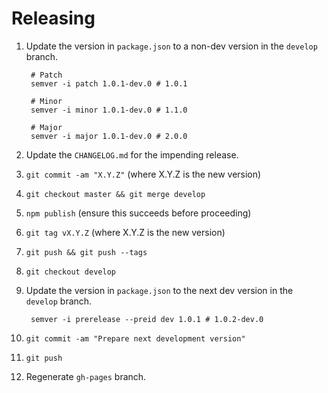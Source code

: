 # Releasing

1. Update the version in `package.json` to a non-dev version in the `develop`
   branch.

        # Patch
        semver -i patch 1.0.1-dev.0 # 1.0.1

        # Minor
        semver -i minor 1.0.1-dev.0 # 1.1.0

        # Major
        semver -i major 1.0.1-dev.0 # 2.0.0

2. Update the `CHANGELOG.md` for the impending release.
3. `git commit -am "X.Y.Z"` (where X.Y.Z is the new version)
4. `git checkout master && git merge develop`
5. `npm publish` (ensure this succeeds before proceeding)
6. `git tag vX.Y.Z` (where X.Y.Z is the new version)
7. `git push && git push --tags`
8. `git checkout develop`
9. Update the version in `package.json` to the next dev version in the
   `develop` branch.

        semver -i prerelease --preid dev 1.0.1 # 1.0.2-dev.0

10. `git commit -am "Prepare next development version"`
11. `git push`
12. Regenerate `gh-pages` branch.
